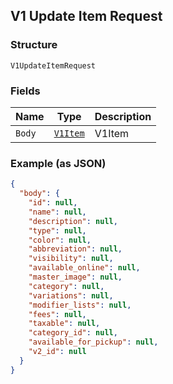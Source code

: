 ## V1 Update Item Request

### Structure

`V1UpdateItemRequest`

### Fields

| Name | Type | Description |
|  --- | --- | --- |
| `Body` | [`V1Item`](/doc/models/v1-item.md) | V1Item |

### Example (as JSON)

```json
{
  "body": {
    "id": null,
    "name": null,
    "description": null,
    "type": null,
    "color": null,
    "abbreviation": null,
    "visibility": null,
    "available_online": null,
    "master_image": null,
    "category": null,
    "variations": null,
    "modifier_lists": null,
    "fees": null,
    "taxable": null,
    "category_id": null,
    "available_for_pickup": null,
    "v2_id": null
  }
}
```

